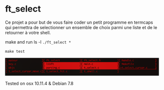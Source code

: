 # ft_select

Ce projet a pour but de vous faire coder un petit programme en termcaps qui
permettra de selectionner un ensemble de choix parmi une liste et de le retourner à
votre shell.

make and run ls -l `./ft_select *`
```
make test
```

![Exemple](https://raw.githubusercontent.com/Denis2222/ft_select/master/ress/ft_select.png)

Tested on osx 10.11.4 & Debian 7.8
